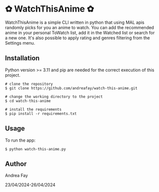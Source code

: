 # ✿ WatchThisAnime ✿

WatchThisAnime is a simple CLI written in python that using MAL apis randomly picks for you an anime to watch.
You can add the recommended anime in your personal ToWatch list, add it in the Watched list or search for a new one.
It's also possible to apply rating and genres filtering from the Settings menu. 

## Installation

Python version >= 3.11 and pip are needed for the correct execution of this project.

```console
# clone the repository
$ git clone https://github.com/andreafay/watch-this-anime.git

# change the working directory to the project
$ cd watch-this-anime

# install the requirements
$ pip install -r requirements.txt
```

## Usage

To run the app:

```console
$ python watch-this-anime.py
```

## Author

Andrea Fay

23/04/2024-26/04/2024
